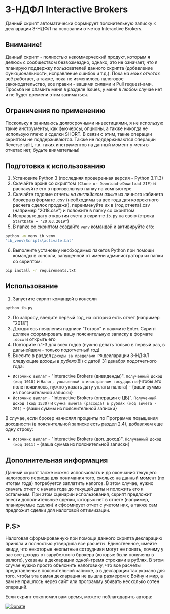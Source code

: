 # 3-НДФЛ Interactive Brokers
Данный скрипт автоматически формирует пояснительную записку к декларации 3-НДФЛ на основании отчетов Interactive Brokers.
## Внимание!
Данный скрипт - полностью некоммерческий продукт, которым я делюсь с сообществом безвозмездно, однако, это не означает, что я планирую поддержку пользователей данного скрипта (добавление функциональности, исправление ошибок и т.д.). Пока *на моих отчетах* всё работает, а также, пока не изменилось налоговое законодательство, все правки - вашими силами и Pull request-ами. Просьба не спамить меня в разделе Issues, у меня в любом случае нет и не будет времени этим заниматься.
## Ограничения по применению
Поскольку я занимаюсь долгосрочными инвестициями, я не использую такие инструменты, как фьючерсы, опционы, а также никогда не использую плечо и сделки SHORT. В связи с этим, такие операции скриптом не поддерживаются. Также не поддерживаются операции Reverse split, т.к. таких инструментов на данный момент у меня в отчетах нет, будьте внимательны!
## Подготовка к использованию
1) Установите Python 3 (последняя проверенная версия - Python 3.11.3)
2) Скачайте архив со скриптом `(Clone or Download->Download ZIP)` и распакуйте его в произвольную папку на компьютере
3) Скачайте годовые отчеты *на английском языке* из личного кабинета брокера в формате .csv (необходимы за все года для корректного расчета сделок продажи), переименуйте их в {год отчета}.csv (например "2018.csv") и положите в папку со скриптом
4) Исправьте дату открытия счета в скрипте `ib.py` на свою (строка `StartDate = "20.03.2019"`)
5) В папке со скриптом создайте `venv` командой и активируйте его:
```bash
python -m venv ib_venv
"ib_venv\Scripts\activate.bat"
```
6) Выполните установку необходимых пакетов Python при помощи команды в консоли, запущенной от имени администратора из папки со скриптом:
```bash
pip install -r requirements.txt
```
## Использование
1) Запустите скрипт командой в консоли
```bash
python ib.py
```
2) По запросу, введите первый год, на который есть отчет (например "2018")
3) Дождитесь появления надписи "Готово" и нажмите Enter. Скрипт должен сформировать вашу пояснительную записку в формате `.docx` и открыть его
4) Повторите п.1-3 для всех годов (нужно делать только в первый раз, в дальнейшем - только подотчетный год)
5) Внесите в раздел `Доходы за пределами РФ` декларации 3-НДФЛ следующие доходы *в рублях*(!!!) с датой 31 декабря подотчетного года:
- `Источник выплат` - "Interactive Brokers (дивиденды)". `Полученный доход (код 1010)` и `Налог, уплаченный в иностранном государстве`(чтобы это поле появилось, нужно указать дату уплаты налога) - {ваши суммы из пояснительной записки}
- `Источник выплат` - "Interactive Brokers (операции с ЦБ)". `Полученный доход (код 1530)` и `Сумма вычета (расхода) в рублях (код вычета - 201)` - {ваши суммы из пояснительной записки}

В случае, если брокер начислял проценты по Программе повышения доходности (в пояснительной записке есть раздел 2.4), добавляем еще одну строку:
- `Источник выплат` - "Interactive Brokers (доп. доход)". `Полученный доход (код 1011)` - {ваша сумма из пояснительной записки}
## Дополнительная информация
Данный скрипт также можно использовать и до окончания текущего налогового периода для понимания того, сколько на данный момент (по итогам года) потребуется заплатить налогов. В этом случае, нужно скачать отчет с начала года до текущей даты и положить его к остальным. При этом сценарии использования, скрипт предложит внести дополнительные сделки, которых нет в отчете (например, планируемые сделки) и сформирует отчет с учетом них, а также сам предложит сделки для налоговой оптимизации.

## P.S> 
Налоговая сформированную при помощи данного скрипта декларацию приняла и полностью утвердила все расчеты. Единственное, имейте ввиду, что некоторые неопытные сотрудники могут не понять, почему у вас все доходы от зарубежного брокера (которые были получены в валюте), указаны в декларации одной-тремя строками в рублях. В этом случае нужно просто объяснить налоговику, что все расчеты представлены в пояснительной записке, а в декларации так указано для того, чтобы эта самая декларация не вышла размером с Войну и мир, а вам не пришлось через сайт или программу вбивать несколько сотен операций.

Если скрипт сэкономил вам время, можете поблагодарить автора:

[![Donate](https://img.shields.io/badge/donate-Yandex-red.svg)](https://yoomoney.ru/to/41001607398287)
